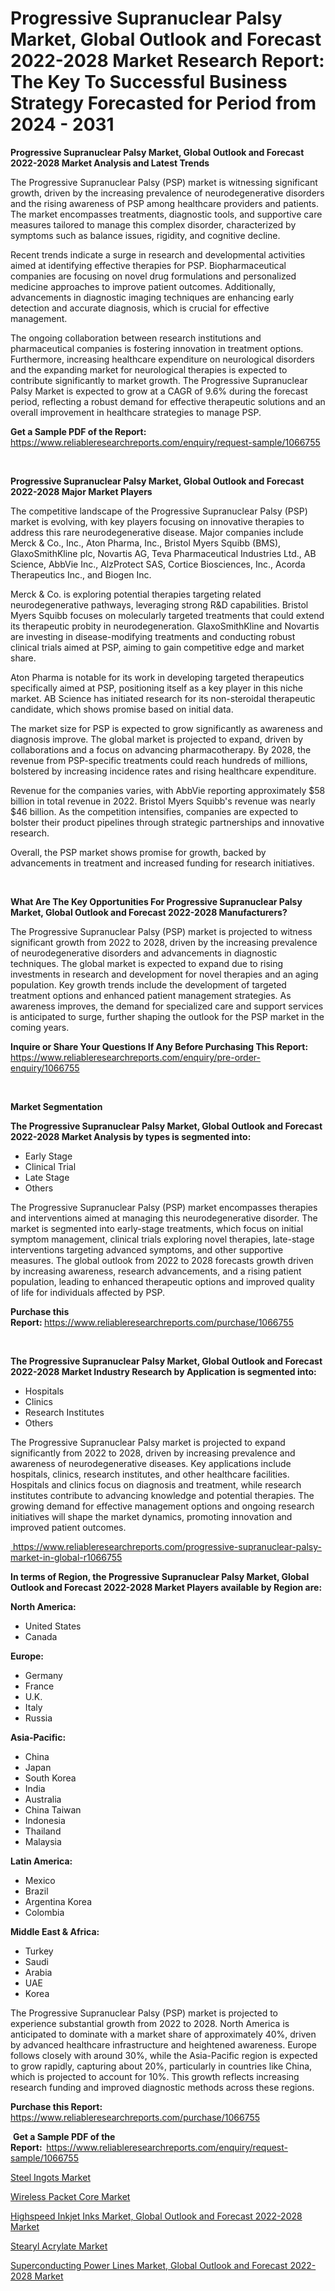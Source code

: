 <p><h1>Progressive Supranuclear Palsy Market, Global Outlook and Forecast 2022-2028 Market Research Report: The Key To Successful Business Strategy Forecasted for Period from 2024 - 2031</h1></p><p><strong>Progressive Supranuclear Palsy Market, Global Outlook and Forecast 2022-2028 Market Analysis and Latest Trends</strong></p>
<p><p>The Progressive Supranuclear Palsy (PSP) market is witnessing significant growth, driven by the increasing prevalence of neurodegenerative disorders and the rising awareness of PSP among healthcare providers and patients. The market encompasses treatments, diagnostic tools, and supportive care measures tailored to manage this complex disorder, characterized by symptoms such as balance issues, rigidity, and cognitive decline.</p><p>Recent trends indicate a surge in research and developmental activities aimed at identifying effective therapies for PSP. Biopharmaceutical companies are focusing on novel drug formulations and personalized medicine approaches to improve patient outcomes. Additionally, advancements in diagnostic imaging techniques are enhancing early detection and accurate diagnosis, which is crucial for effective management.</p><p>The ongoing collaboration between research institutions and pharmaceutical companies is fostering innovation in treatment options. Furthermore, increasing healthcare expenditure on neurological disorders and the expanding market for neurological therapies is expected to contribute significantly to market growth. The Progressive Supranuclear Palsy Market is expected to grow at a CAGR of 9.6% during the forecast period, reflecting a robust demand for effective therapeutic solutions and an overall improvement in healthcare strategies to manage PSP.</p></p>
<p><strong>Get a Sample PDF of the Report:&nbsp;</strong> <a href="https://www.reliableresearchreports.com/enquiry/request-sample/1066755">https://www.reliableresearchreports.com/enquiry/request-sample/1066755</a></p>
<p>&nbsp;</p>
<p><strong>Progressive Supranuclear Palsy Market, Global Outlook and Forecast 2022-2028 Major Market Players</strong></p>
<p><p>The competitive landscape of the Progressive Supranuclear Palsy (PSP) market is evolving, with key players focusing on innovative therapies to address this rare neurodegenerative disease. Major companies include Merck & Co., Inc., Aton Pharma, Inc., Bristol Myers Squibb (BMS), GlaxoSmithKline plc, Novartis AG, Teva Pharmaceutical Industries Ltd., AB Science, AbbVie Inc., AlzProtect SAS, Cortice Biosciences, Inc., Acorda Therapeutics Inc., and Biogen Inc.</p><p>Merck & Co. is exploring potential therapies targeting related neurodegenerative pathways, leveraging strong R&D capabilities. Bristol Myers Squibb focuses on molecularly targeted treatments that could extend its therapeutic probity in neurodegeneration. GlaxoSmithKline and Novartis are investing in disease-modifying treatments and conducting robust clinical trials aimed at PSP, aiming to gain competitive edge and market share.</p><p>Aton Pharma is notable for its work in developing targeted therapeutics specifically aimed at PSP, positioning itself as a key player in this niche market. AB Science has initiated research for its non-steroidal therapeutic candidate, which shows promise based on initial data.</p><p>The market size for PSP is expected to grow significantly as awareness and diagnosis improve. The global market is projected to expand, driven by collaborations and a focus on advancing pharmacotherapy. By 2028, the revenue from PSP-specific treatments could reach hundreds of millions, bolstered by increasing incidence rates and rising healthcare expenditure.</p><p>Revenue for the companies varies, with AbbVie reporting approximately $58 billion in total revenue in 2022. Bristol Myers Squibb's revenue was nearly $46 billion. As the competition intensifies, companies are expected to bolster their product pipelines through strategic partnerships and innovative research.</p><p>Overall, the PSP market shows promise for growth, backed by advancements in treatment and increased funding for research initiatives.</p></p>
<p>&nbsp;</p>
<p><strong>What Are The Key Opportunities For Progressive Supranuclear Palsy Market, Global Outlook and Forecast 2022-2028 Manufacturers?</strong></p>
<p><p>The Progressive Supranuclear Palsy (PSP) market is projected to witness significant growth from 2022 to 2028, driven by the increasing prevalence of neurodegenerative disorders and advancements in diagnostic techniques. The global market is expected to expand due to rising investments in research and development for novel therapies and an aging population. Key growth trends include the development of targeted treatment options and enhanced patient management strategies. As awareness improves, the demand for specialized care and support services is anticipated to surge, further shaping the outlook for the PSP market in the coming years.</p></p>
<p><strong>Inquire or Share Your Questions If Any Before Purchasing This Report:</strong> <a href="https://www.reliableresearchreports.com/enquiry/pre-order-enquiry/1066755">https://www.reliableresearchreports.com/enquiry/pre-order-enquiry/1066755</a></p>
<p>&nbsp;</p>
<p><strong>Market Segmentation</strong></p>
<p><strong>The Progressive Supranuclear Palsy Market, Global Outlook and Forecast 2022-2028 Market Analysis by types is segmented into:</strong></p>
<p><ul><li>Early Stage</li><li>Clinical Trial</li><li>Late Stage</li><li>Others</li></ul></p>
<p><p>The Progressive Supranuclear Palsy (PSP) market encompasses therapies and interventions aimed at managing this neurodegenerative disorder. The market is segmented into early-stage treatments, which focus on initial symptom management, clinical trials exploring novel therapies, late-stage interventions targeting advanced symptoms, and other supportive measures. The global outlook from 2022 to 2028 forecasts growth driven by increasing awareness, research advancements, and a rising patient population, leading to enhanced therapeutic options and improved quality of life for individuals affected by PSP.</p></p>
<p><strong>Purchase this Report:&nbsp;</strong><a href="https://www.reliableresearchreports.com/purchase/1066755">https://www.reliableresearchreports.com/purchase/1066755</a></p>
<p>&nbsp;</p>
<p><strong>The Progressive Supranuclear Palsy Market, Global Outlook and Forecast 2022-2028 Market Industry Research by Application is segmented into:</strong></p>
<p><ul><li>Hospitals</li><li>Clinics</li><li>Research Institutes</li><li>Others</li></ul></p>
<p><p>The Progressive Supranuclear Palsy market is projected to expand significantly from 2022 to 2028, driven by increasing prevalence and awareness of neurodegenerative diseases. Key applications include hospitals, clinics, research institutes, and other healthcare facilities. Hospitals and clinics focus on diagnosis and treatment, while research institutes contribute to advancing knowledge and potential therapies. The growing demand for effective management options and ongoing research initiatives will shape the market dynamics, promoting innovation and improved patient outcomes.</p></p>
<p><a href="https://www.reliableresearchreports.com/progressive-supranuclear-palsy-market-in-global-r1066755">&nbsp;https://www.reliableresearchreports.com/progressive-supranuclear-palsy-market-in-global-r1066755</a></p>
<p><strong>In terms of Region, the Progressive Supranuclear Palsy Market, Global Outlook and Forecast 2022-2028 Market Players available by Region are:</strong></p>
<p>
    <p> <strong> North America: </strong>
        <ul>
            <li>United States</li>
            <li>Canada</li>
        </ul>
        </p> 
    <p> <strong> Europe: </strong>
        <ul>
            <li>Germany</li>
            <li>France</li>
            <li>U.K.</li>
            <li>Italy</li>
            <li>Russia</li>
        </ul>
        </p> 
    <p> <strong> Asia-Pacific: </strong>
        <ul>
            <li>China</li>
            <li>Japan</li>
            <li>South Korea</li>
            <li>India</li>
            <li>Australia</li>
            <li>China Taiwan</li>
            <li>Indonesia</li>
            <li>Thailand</li>
            <li>Malaysia</li>
        </ul>
        </p> 
    <p> <strong> Latin America: </strong>
        <ul>
            <li>Mexico</li>
            <li>Brazil</li>
            <li>Argentina Korea</li>
            <li>Colombia</li>
        </ul>
        </p> 
    <p> <strong> Middle East & Africa: </strong>
        <ul>
            <li>Turkey</li>
            <li>Saudi</li>
            <li>Arabia</li>
            <li>UAE</li>
            <li>Korea</li>
        </ul>
    </p>
    </p>
<p><p>The Progressive Supranuclear Palsy (PSP) market is projected to experience substantial growth from 2022 to 2028. North America is anticipated to dominate with a market share of approximately 40%, driven by advanced healthcare infrastructure and heightened awareness. Europe follows closely with around 30%, while the Asia-Pacific region is expected to grow rapidly, capturing about 20%, particularly in countries like China, which is projected to account for 10%. This growth reflects increasing research funding and improved diagnostic methods across these regions.</p></p>
<p><strong>Purchase this Report: </strong><a href="https://www.reliableresearchreports.com/purchase/1066755">https://www.reliableresearchreports.com/purchase/1066755</a></p>
<p>&nbsp;<strong>Get a Sample PDF of the Report:&nbsp;&nbsp;</strong><a href="https://www.reliableresearchreports.com/enquiry/request-sample/1066755">https://www.reliableresearchreports.com/enquiry/request-sample/1066755</a></p>
<p><strong></strong></p>
<p><p><a href="https://issuu.com/reportprime-2/docs/steel-ingots-market-size-2030.pptx_6cbbdc0b9e5742">Steel Ingots Market</a></p><p><a href="https://medium.com/@raperang95/the-wireless-packet-core-market-research-report-provides-an-in-depth-and-up-to-date-analysis-of-4586383ed49f">Wireless Packet Core Market</a></p><p><a href="https://github.com/provorikovar/Market-Research-Report-List-6/blob/main/highspeed-inkjet-inks-market-global-outlook-and-forecast-2022-2028-market.md">Highspeed Inkjet Inks Market, Global Outlook and Forecast 2022-2028 Market</a></p><p><a href="https://issuu.com/reportprime-2/docs/stearyl-acrylate-market-size-2030.p_dd3647815fa495">Stearyl Acrylate Market</a></p><p><a href="https://github.com/angelajermaine/Market-Research-Report-List-5/blob/main/superconducting-power-lines-market-global-outlook-and-forecast-2022-2028-market.md">Superconducting Power Lines Market, Global Outlook and Forecast 2022-2028 Market</a></p></p>